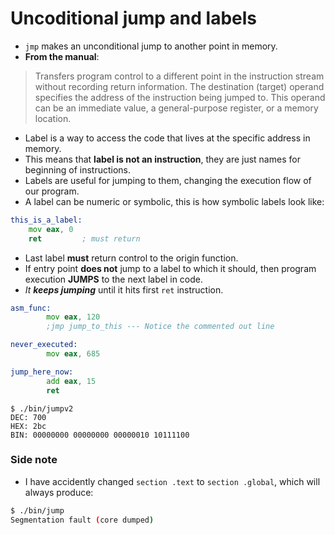 # Uncoditional jump and labels

- `jmp` makes an unconditional jump to another point in memory.
- __From the manual__:
> Transfers program control to a different point in the instruction stream without recording return information. The
destination (target) operand specifies the address of the instruction being jumped to. This operand can be an
immediate value, a general-purpose register, or a memory location.

- Label is a way to access the code that lives at the specific address in memory.
- This means that __label is not an instruction__, they are just names for beginning of instructions.
- Labels are useful for jumping to them, changing the execution flow of our program.
- A label can be numeric or symbolic, this is how symbolic labels look like:

```asm
this_is_a_label:
	mov eax, 0
	ret			; must return
```

- Last label __must__ return control to the origin function.
- If entry point __does not__ jump to a label to which it should, then program execution __JUMPS__ to the next label in code.
- *It __keeps jumping__* until it hits first `ret` instruction.

```asm
asm_func:
        mov eax, 120
        ;jmp jump_to_this --- Notice the commented out line

never_executed:
        mov eax, 685

jump_here_now:
        add eax, 15
        ret
```

```shell
$ ./bin/jumpv2 
DEC: 700
HEX: 2bc
BIN: 00000000 00000000 00000010 10111100
```

### Side note

- I have accidently changed `section .text` to `section .global`, which will always produce:

```sh
$ ./bin/jump
Segmentation fault (core dumped)
```
